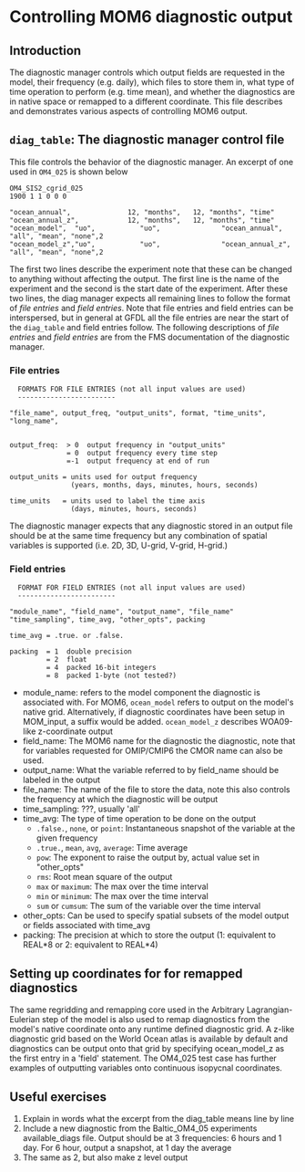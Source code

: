 # Controlling MOM6 diagnostic output
## Introduction
The diagnostic manager controls which output fields are requested in the model,
their frequency (e.g. daily), which files to store them in, what type of time
operation to perform (e.g. time mean), and whether the diagnostics are in
native space or remapped to a different coordinate. This file describes and
demonstrates various aspects of controlling MOM6 output.

## `diag_table`: The diagnostic manager control file
This file controls the behavior of the diagnostic manager. An excerpt of one
used in `OM4_025` is shown below
```
OM4_SIS2_cgrid_025
1900 1 1 0 0 0

"ocean_annual",              12, "months",   12, "months", "time"
"ocean_annual_z",            12, "months",   12, "months", "time"
"ocean_model",  "uo",           "uo",               "ocean_annual",       "all", "mean", "none",2
"ocean_model_z","uo",           "uo",               "ocean_annual_z",     "all", "mean", "none",2
```
The first two lines describe the experiment note that these can be changed to
anything without affecting the output. The first line is the name of the
experiment and the second is the start date of the experiment. After these two
lines, the diag manager expects all remaining lines to follow the format of
*file entries* and *field entries*. Note that file entries and field entries
can be interspersed, but in general at GFDL all the file entries are near the
start of the `diag_table` and field entries follow. The following descriptions
of *file entries* and *field entries* are from the FMS documentation of the
diagnostic manager.

### File entries
```
  FORMATS FOR FILE ENTRIES (not all input values are used)
  ------------------------

"file_name", output_freq, "output_units", format, "time_units", "long_name",


output_freq:  > 0  output frequency in "output_units"
              = 0  output frequency every time step
              =-1  output frequency at end of run

output_units = units used for output frequency
               (years, months, days, minutes, hours, seconds)

time_units   = units used to label the time axis
               (days, minutes, hours, seconds)
```
The diagnostic manager expects that any diagnostic stored in an output file
should be at the same time frequency but any combination of spatial variables
is supported (i.e. 2D, 3D, U-grid, V-grid, H-grid.)

### Field entries
```
  FORMAT FOR FIELD ENTRIES (not all input values are used)
  ------------------------

"module_name", "field_name", "output_name", "file_name" "time_sampling", time_avg, "other_opts", packing

time_avg = .true. or .false.

packing  = 1  double precision
         = 2  float
         = 4  packed 16-bit integers
         = 8  packed 1-byte (not tested?)
```
* module\_name: refers to the model component the diagnostic is associated with.
  For MOM6, `ocean_model` refers to output on the model's native grid.
  Alternatively, if diagnostic coordinates have been setup in MOM\_input, a
  suffix would be added. `ocean_model_z` describes WOA09-like z-coordinate output
* field\_name: The MOM6 name for the diagnostic the diagnostic, note that for
  variables requested for OMIP/CMIP6 the CMOR name can also be used.
* output\_name: What the variable referred to by field\_name should be labeled in the output
* file\_name: The name of the file to store the data, note this also controls
  the frequency at which the diagnostic will be output 
* time\_sampling: ???, usually 'all'
* time_avg: The type of time operation to be done on the output
   * `.false.`, `none`, or `point`: Instantaneous snapshot of the variable at the given frequency
   * `.true.`, `mean`, `avg`, `average`: Time average
   * `pow`: The exponent to raise the output by, actual value set in "other\_opts" 
   * `rms`: Root mean square of the output 
   * `max` or `maximum`: The max over the time interval
   * `min` or `minimum`: The max over the time interval
   * `sum` or `cumsum`: The sum of the variable over the time interval 
* other\_opts: Can be used to specify spatial subsets of the model output or
  fields associated with time_avg
* packing: The precision at which to store the output (1: equivalent to REAL\*8
  or 2: equivalent to  REAL\*4)

## Setting up coordinates for for remapped diagnostics
The same regridding and remapping core used in the Arbitrary
Lagrangian-Eulerian step of the model is also used to remap diagnostics from
the model's native coordinate onto any runtime defined diagnostic grid. A
z-like diagnostic grid based on the World Ocean atlas is available by default
and diagnostics can be output onto that grid by specifying ocean_model_z as the
first entry in a 'field' statement. The OM4_025 test case has further examples
of outputting variables onto continuous isopycnal coordinates.

## Useful exercises
1. Explain in words what the excerpt from the diag_table means line by line
2. Include a new diagnostic from the Baltic\_OM4\_05 experiments
   available\_diags file. Output should be at 3 frequencies: 6 hours and 1 day.
   For 6 hour, output a snapshot, at 1 day the average
3. The same as 2, but also make z level output
